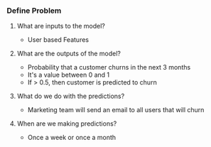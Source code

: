 ### Define Problem
1. What are inputs to the model?
    - User based Features

1. What are the outputs of the model?
    - Probability that a customer churns in the next 3 months
    - It's a value between 0 and 1
    - If > 0.5, then customer is predicted to churn

1. What do we do with the predictions?
    - Marketing team will send an email to all users that will churn

1. When are we making predictions?
    - Once a week or once a month